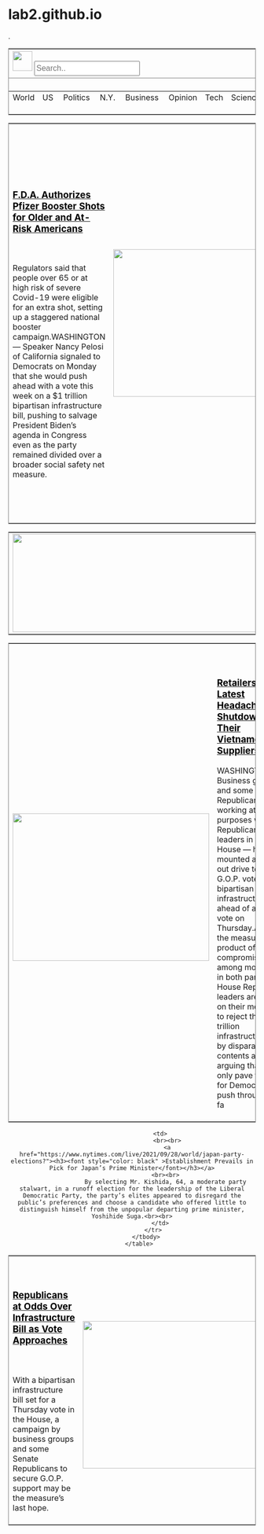# lab2.github.io
 .
<html>
<head>
    <title>The New York Times International</title>
</head>
<body>
    <center>
    <table frame="box" border="1" frame=void rules=rows width="1160px" >
        <thead>
            <tr>
                <th colspan="8">
                    <div class="topnav">
                        <object align=left>
                        <img src="C:\Users\tuvsh\Desktop\9-30\zurag\Screenshot 2021-09-28 184611.png"width="40"height="40">
                        <input type="text" placeholder="Search.."style="font-size:12pt;height:30px">
                        </object>
                    </div>
                </th>
                        <th colspan="5">
                        U.S. International Canada 中文&nbsp&nbsp&nbsp&nbsp&nbsp&nbsp&nbsp&nbsp&nbsp&nbsp&nbsp&nbsp&nbsp&nbsp&nbsp&nbsp&nbsp&nbsp&nbsp&nbsp&nbsp&nbsp&nbsp&nbsp&nbsp&nbsp&nbsp&nbsp&nbsp&nbsp&nbsp&nbsp&nbsp&nbsp&nbsp&nbsp&nbsp&nbsp&nbsp&nbsp&nbsp
                    </th>
                </th>
                <th colspan="4">
                    <form>
                        &nbsp &nbsp&nbsp &nbsp&nbsp &nbsp&nbsp &nbsp&nbsp &nbsp&nbsp &nbsp&nbsp &nbsp&nbsp &nbsp&nbsp &nbsp&nbsp &nbsp
                        <input type="button" onclick="window.location.href='file:///C:/Users/tuvsh/Desktop/itu/lab09-23/log_in.html';" value="Log in" />
                    </form>
                </th>
            </tr>
        </thead>
        <tbody>
            <tr>
                <td colspan="15">
                    <center>
                    &nbsp&nbsp &nbsp&nbsp&nbsp&nbsp &nbsp&nbsp&nbsp&nbsp &nbsp&nbsp&nbsp&nbsp &nbsp&nbsp&nbsp&nbsp &nbsp&nbsp&nbsp&nbsp &nbsp&nbsp&nbsp&nbsp &nbsp&nbsp<img src="C:\Users\tuvsh\Desktop\9-30\zurag\Screenshot 2021-09-29 185454.png">
                </center>
                </td>
                <td colspan="2"> 
                    <img src="C:\Users\tuvsh\Desktop\9-30\zurag\Screenshot 2021-09-29 145233.png">
                </td>
            </tr>
        <tr>
            <td><font >World &nbsp &nbsp&nbsp</font></td>
            <td><font >US&nbsp &nbsp&nbsp</font></td>
            <td><font >Politics&nbsp &nbsp&nbsp</font></td>
            <td><font >N.Y.&nbsp &nbsp&nbsp</font></td>
            <td><font >Business&nbsp &nbsp&nbsp</font></td>
            <td><font >Opinion &nbsp &nbsp&nbsp</font></td>
            <td><font >Tech &nbsp &nbsp&nbsp</font></td>
            <td><font >Science &nbsp &nbsp&nbsp</font></td>
            <td><font >Health&nbsp &nbsp&nbsp</font></td>
            <td><font >Sports&nbsp &nbsp&nbsp</font></td>
            <td><font >Arts&nbsp &nbsp&nbsp</font></td>
            <td><font >Books&nbsp &nbsp&nbsp</font></td>
            <td><font >Style&nbsp &nbsp&nbsp</font></td>
            <td><font >Food&nbsp &nbsp&nbsp</font></td>
            <td><font >Travel&nbsp &nbsp</font></td>
            <td><font >&nbsp &nbspT Magazine</font></td>
            <td><font >&nbsp &nbspVideo&nbsp </font></td>
        </tr>
    </tbody>
    </table>
    <table frame="box" border="1" frame=void rules=rows width="1160px">
        <tbody>
        <tr >
            <td >
                <br><br>
                <a href="https://www.nytimes.com/2021/09/22/us/politics/pfizer-boosters-fda-authorize.html?searchResultPosition=1"><h3><font style="color: black" >F.D.A. Authorizes Pfizer Booster Shots for 
        Older and At-Risk Americans</font></h3></a>
        <br><br>
         Regulators said that people over 65 or at high risk of severe Covid-19 were eligible 
         for an extra shot, setting up a staggered national booster campaign.WASHINGTON — Speaker 
         Nancy Pelosi of California signaled to Democrats on Monday that she would push ahead with 
         a vote this week on a $1 trillion bipartisan infrastructure bill, pushing to salvage 
         President Biden’s agenda in Congress even as the party remained divided over a broader 
         social safety net measure.<br><br>
        </td>
        <td ><br><br>
            <img src="C:\Users\tuvsh\Desktop\9-30\zurag\28dc-cong-threeByTwoMediumAt2X.jpg" width="400"height="300">&nbsp&nbsp &nbsp&nbsp<br><br>
        </td>
        <td >
            <a href="https://www.nytimes.com/2021/09/22/us/politics/biden-covid-summit-vaccines.html?searchResultPosition=1"><h3><font style="color: black" >At Covid Summit, Biden Sets Ambitious Goals for Vaccinating the World</font></h3></a>
            <br><br>
            WASHINGTON — Liberal Democrats dug in on Tuesday against voting for a $1 trillion bipartisan infrastructure bill this week, angrily rejecting a decision by Speaker Nancy Pelosi to push the bill forward before the party could resolve bitter disagreements over a sprawling social policy and climate package.The day after Ms. <br><br>
        </td>
        </tr>
    </tbody>
</table>
<table frame="box" border="1" frame=void rules=rows width="1160px">
    <tbody>
        <tr>
            <td>
               <center> <img src="C:\Users\tuvsh\Desktop\9-30\zurag\Screenshot 2021-09-29 200023.jpg" width="1000"height="200"></center>
            </td>
        </tr>
    </tbody>
    </table>
<table frame="box" border="1" frame=void rules=rows width="1160px">
    <tbody>
        <tr>
            <td>
                <br><br>
                <img src="C:\Users\tuvsh\Desktop\9-30\zurag\00supplychain-vietnam-hp-promo-threeByTwoMediumAt2X-v2.jpg" width="400"height="300">
                <br><br>
            </td>
            <td>
                <br><br>
                <a href="https://www.nytimes.com/2021/09/29/business/supply-chain-vietnam.html?searchResultPosition=1"><h3><font style="color: black" >Retailers’ Latest Headache: Shutdowns at Their Vietnamese Suppliers</font></h3></a>WASHINGTON — Business groups and some Senate Republicans — working at cross-purposes with Republican leaders in the House — have mounted an all-out drive to secure G.O.P. votes for a bipartisan infrastructure bill ahead of a final vote on Thursday.Although the measure is the product of a compromise among moderates in both parties, House Republican leaders are leaning on their members to reject the $1 trillion infrastructure bill by disparaging its contents and arguing that it will only pave the way for Democrats to push through their fa
                <br><br>
            </td>
        </tr>
    </tbody>
        </table>
        <table frame="box" border="1" frame=void rules=rows width="1160px">
            <tbody>
                <tr>
                    <td>
                        <br><br>
                       <a href="https://www.nytimes.com/2021/09/29/us/politics/republicans-infrastructure-bill.html"><h3><font style="color: black" >Republicans at Odds Over Infrastructure Bill as Vote Approaches</font></h3></a>
                       <br><br>
                       With a bipartisan infrastructure bill set for a Thursday vote in the House, a campaign by business groups and some Senate Republicans to secure G.O.P. support may be the measure’s last hope.<br><br>
                    </td>
                    <td>
                        <br><br>
                        <img src="C:\Users\tuvsh\Desktop\9-30\zurag\29dc-gopinfrastructure-1-threeByTwoSmallAt2X.jpg" width="400"height="300"><br><br>
                    </td>
                    
                    <td>
                        <br><br>
                        <a href="https://www.nytimes.com/live/2021/09/28/world/japan-party-elections?"><h3><font style="color: black" >Establishment Prevails in Pick for Japan’s Prime Minister</font></h3></a>
                       <br><br>
                       By selecting Mr. Kishida, 64, a moderate party stalwart, in a runoff election for the leadership of the Liberal Democratic Party, the party’s elites appeared to disregard the public’s preferences and choose a candidate who offered little to distinguish himself from the unpopular departing prime minister, Yoshihide Suga.<br><br>
                    </td>
                </tr>
            </tbody>
        </table>
     
</center>
</body>
</html>
